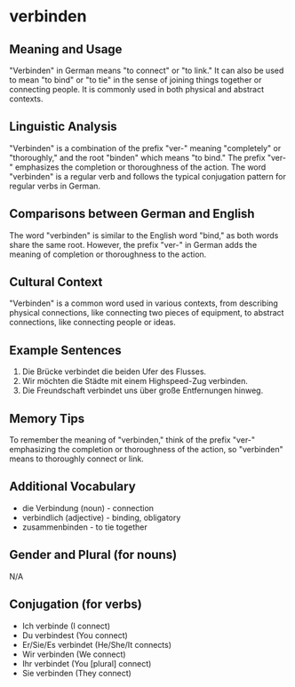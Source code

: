 # verbinden
## Meaning and Usage
"Verbinden" in German means "to connect" or "to link." It can also be used to mean "to bind" or "to tie" in the sense of joining things together or connecting people. It is commonly used in both physical and abstract contexts.

## Linguistic Analysis
"Verbinden" is a combination of the prefix "ver-" meaning "completely" or "thoroughly," and the root "binden" which means "to bind." The prefix "ver-" emphasizes the completion or thoroughness of the action. The word "verbinden" is a regular verb and follows the typical conjugation pattern for regular verbs in German.

## Comparisons between German and English
The word "verbinden" is similar to the English word "bind," as both words share the same root. However, the prefix "ver-" in German adds the meaning of completion or thoroughness to the action.

## Cultural Context
"Verbinden" is a common word used in various contexts, from describing physical connections, like connecting two pieces of equipment, to abstract connections, like connecting people or ideas.

## Example Sentences
1. Die Brücke verbindet die beiden Ufer des Flusses.
2. Wir möchten die Städte mit einem Highspeed-Zug verbinden.
3. Die Freundschaft verbindet uns über große Entfernungen hinweg.

## Memory Tips
To remember the meaning of "verbinden," think of the prefix "ver-" emphasizing the completion or thoroughness of the action, so "verbinden" means to thoroughly connect or link.

## Additional Vocabulary
- die Verbindung (noun) - connection
- verbindlich (adjective) - binding, obligatory
- zusammenbinden - to tie together

## Gender and Plural (for nouns)
N/A

## Conjugation (for verbs)
- Ich verbinde (I connect)
- Du verbindest (You connect)
- Er/Sie/Es verbindet (He/She/It connects)
- Wir verbinden (We connect)
- Ihr verbindet (You [plural] connect)
- Sie verbinden (They connect)